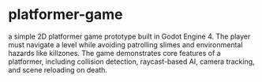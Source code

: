 # platformer-game
a simple 2D platformer game prototype built in Godot Engine 4. The player must navigate a level while avoiding patrolling slimes and environmental hazards like killzones. The game demonstrates core features of a platformer, including collision detection, raycast-based AI, camera tracking, and scene reloading on death.
